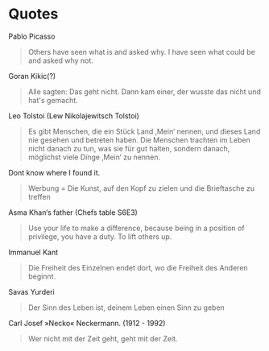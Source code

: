 # Quotes

Pablo Picasso
> Others have seen what is and asked why. I have seen what could be and asked why not.

Goran Kikic(?)
> Alle sagten: Das geht nicht. Dann kam einer, der wusste das nicht und hat's gemacht.

Leo Tolstoi (Lew Nikolajewitsch Tolstoi)
> Es gibt Menschen, die ein Stück Land ‚Mein‘ nennen, und dieses Land nie gesehen und betreten haben. Die Menschen trachten im Leben nicht danach zu tun, was sie für gut halten, sondern danach, möglichst viele Dinge ‚Mein‘ zu nennen.

Dont know where I found it.
> Werbung = Die Kunst, auf den Kopf zu zielen und die Brieftasche zu treffen

Asma Khan‘s father (Chefs table S6E3)
> Use your life to make a difference, because being in a position of privilege, you have a duty. To lift others up.

Immanuel Kant
> Die Freiheit des Einzelnen endet dort, wo die Freiheit des Anderen beginnt.

Savas Yurderi
> Der Sinn des Leben ist, deinem Leben einen Sinn zu geben

Carl Josef »Necko« Neckermann. (1912 - 1992)
> Wer nicht mit der Zeit geht, geht mit der Zeit.
